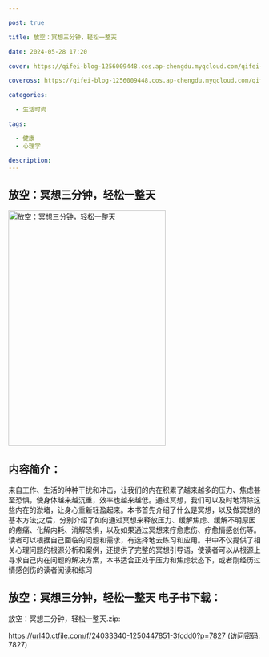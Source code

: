 ```yaml
---

post: true

title: 放空：冥想三分钟，轻松一整天

date: 2024-05-28 17:20

cover: https://qifei-blog-1256009448.cos.ap-chengdu.myqcloud.com/qifei-blog/660a04ce9f345e8d0394f392.jpg

coveross: https://qifei-blog-1256009448.cos.ap-chengdu.myqcloud.com/qifei-blog/660a04ce9f345e8d0394f392.jpg

categories:

  - 生活时尚

tags:

  - 健康
  - 心理学

description:
---
```


## 放空：冥想三分钟，轻松一整天
<img alt="放空：冥想三分钟，轻松一整天 " class="aligncenter loading" data-was-processed="true" decoding="async" fetchpriority="high" height="471" src="https://qifei-blog-1256009448.cos.ap-chengdu.myqcloud.com/qifei-blog/660a04ce9f345e8d0394f392.jpg " style="cursor: zoom-in;" width="314"/>

## 内容简介：

来自工作、生活的种种干扰和冲击，让我们的内在积累了越来越多的压力、焦虑甚至恐惧，使身体越来越沉重，效率也越来越低。通过冥想，我们可以及时地清除这些内在的淤堵，让身心重新轻盈起来。本书首先介绍了什么是冥想，以及做冥想的基本方法;之后，分别介绍了如何通过冥想来释放压力、缓解焦虑、缓解不明原因的疼痛、化解内耗、消解恐惧，以及如果通过冥想来疗愈悲伤、疗愈情感创伤等。读者可以根据自己面临的问题和需求，有选择地去练习和应用。书中不仅提供了相关心理问题的根源分析和案例，还提供了完整的冥想引导语，使读者可以从根源上寻求自己内在问题的解决方案，本书适合正处于压力和焦虑状态下，或者刚经历过情感创伤的读者阅读和练习

## 放空：冥想三分钟，轻松一整天 电子书下载：



放空：冥想三分钟，轻松一整天.zip: 

https://url40.ctfile.com/f/24033340-1250447851-3fcdd0?p=7827 (访问密码: 7827)
